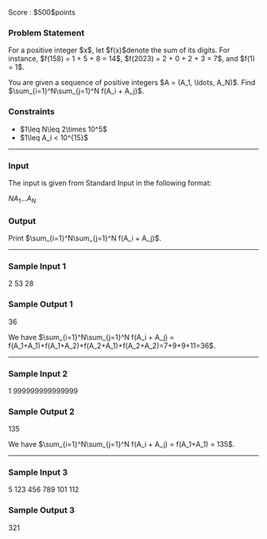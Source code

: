 
<div>

<span>

<span>

<p>
Score : $500$points
</p>

<div>

<section>

### **Problem Statement**

<p>
For a positive integer $x$, let $f(x)$denote the sum of its digits. For instance, $f(158) = 1 + 5 + 8 = 14$, $f(2023) = 2 + 0 + 2 + 3 = 7$, and $f(1) = 1$.
</p>

<p>
You are given a sequence of positive integers $A = (A_1, \ldots, A_N)$. Find $\sum_{i=1}^N\sum_{j=1}^N f(A_i + A_j)$.
</p>

</section>

</div>

<div>

<section>

### **Constraints**

<ul>

<li>
$1\leq N\leq 2\times 10^5$
</li>

<li>
$1\leq A_i < 10^{15}$
</li>

</ul>

</section>

</div>

---

<div>

<div>

<section>

### **Input**

<p>
The input is given from Standard Input in the following format:
</p>

<div>

$N$$A_1$$\ldots$$A_N$
</div>

</section>

</div>

<div>

<section>

### **Output**

<p>
Print $\sum_{i=1}^N\sum_{j=1}^N f(A_i + A_j)$.
</p>

</section>

</div>

</div>

---

<div>

<section>

### **Sample Input 1**

<div>

2
53 28

</div>

</section>

</div>

<div>

<section>

### **Sample Output 1**

<div>

36

</div>

<p>
We have $\sum_{i=1}^N\sum_{j=1}^N f(A_i + A_j) = f(A_1+A_1)+f(A_1+A_2)+f(A_2+A_1)+f(A_2+A_2)=7+9+9+11=36$.
</p>

</section>

</div>

---

<div>

<section>

### **Sample Input 2**

<div>

1
999999999999999

</div>

</section>

</div>

<div>

<section>

### **Sample Output 2**

<div>

135

</div>

<p>
We have $\sum_{i=1}^N\sum_{j=1}^N f(A_i + A_j) = f(A_1+A_1) = 135$.
</p>

</section>

</div>

---

<div>

<section>

### **Sample Input 3**

<div>

5
123 456 789 101 112

</div>

</section>

</div>

<div>

<section>

### **Sample Output 3**

<div>

321

</div>

</section>

</div>

</span>

</span>

</div>
